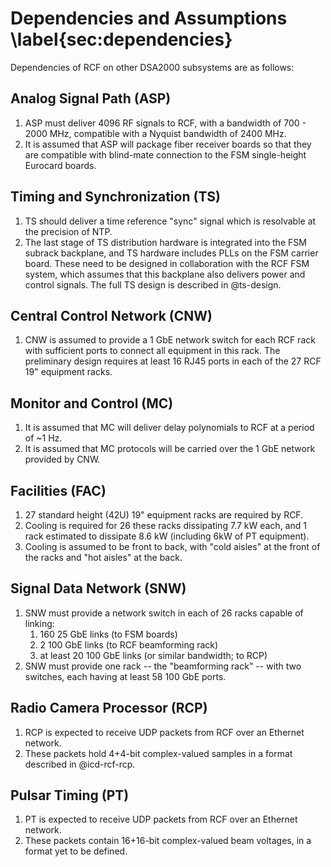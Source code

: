 
# Dependencies and Assumptions \label{sec:dependencies}

Dependencies of RCF on other DSA2000 subsystems are as follows:

## Analog Signal Path (ASP)

1. ASP must deliver 4096 RF signals to RCF, with a bandwidth of 700 - 2000 MHz, compatible with a Nyquist bandwidth of 2400 MHz.
2. It is assumed that ASP will package fiber receiver boards so that they are compatible with blind-mate connection to the FSM single-height Eurocard boards.

## Timing and Synchronization (TS)

1. TS should deliver a time reference "sync" signal which is resolvable at the precision of NTP.
2. The last stage of TS distribution hardware is integrated into the FSM subrack backplane, and TS hardware includes PLLs on the FSM carrier board. These need to be designed in collaboration with the RCF FSM system, which assumes that this backplane also delivers power and control signals. The full TS design is described in @ts-design.

## Central Control Network (CNW)

1. CNW is assumed to provide a 1 GbE network switch for each RCF rack with sufficient ports to connect all equipment in this rack. The preliminary design requires at least 16 RJ45 ports in each of the 27 RCF 19" equipment racks.

## Monitor and Control (MC)

1. It is assumed that MC will deliver delay polynomials to RCF at a period of ~1 Hz.
2. It is assumed that MC protocols will be carried over the 1 GbE network provided by CNW.

## Facilities (FAC)

1. 27 standard height (42U) 19" equipment racks are required by RCF.
2. Cooling is required for 26 these racks dissipating 7.7 kW each, and 1 rack estimated to dissipate 8.6 kW (including 6kW of PT equipment).
3. Cooling is assumed to be front to back, with "cold aisles" at the front of the racks and "hot aisles" at the back.

## Signal Data Network (SNW)

1. SNW must provide a network switch in each of 26 racks capable of linking:
    1. 160 25 GbE links (to FSM boards)
    2. 2 100 GbE links (to RCF beamforming rack)
    2. at least 20 100 GbE links (or similar bandwidth; to RCP)
2. SNW must provide one rack -- the "beamforming rack" -- with two switches, each having at least 58 100 GbE ports.

## Radio Camera Processor (RCP)

1. RCP is expected to receive UDP packets from RCF over an Ethernet network.
2. These packets hold 4+4-bit complex-valued samples in a format described in @icd-rcf-rcp.

## Pulsar Timing (PT)

1. PT is expected to receive UDP packets from RCF over an Ethernet network.
2. These packets contain 16+16-bit complex-valued beam voltages, in a format yet to be defined.
